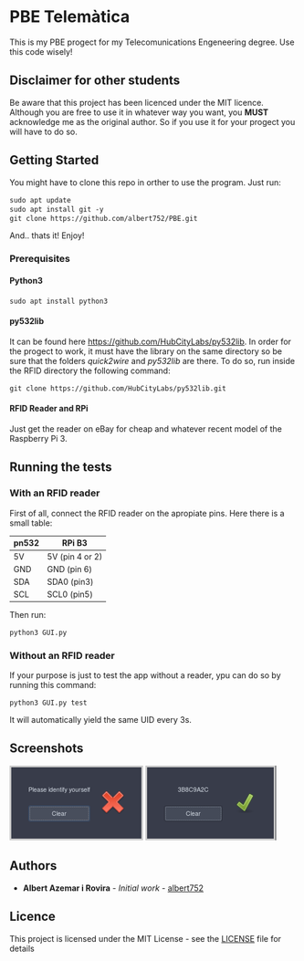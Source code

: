 # PBE Telemàtica

This is my PBE progect for my Telecomunications Engeneering degree. Use this code wisely!

## Disclaimer for other students
Be aware that this project has been licenced under the MIT licence. Although you are free to use it in whatever way you want, you __MUST__ acknowledge me as the original author. So if you use it for your progect you will have to do so.

## Getting Started

You might have to clone this repo in orther to use the program. Just run:

```
sudo apt update
sudo apt install git -y
git clone https://github.com/albert752/PBE.git
```
And.. thats it! Enjoy!

### Prerequisites
#### Python3
```
sudo apt install python3
```

#### py532lib
It can be found here https://github.com/HubCityLabs/py532lib. In order
for the progect to work, it must have the library on the same directory
so be sure that the folders _quick2wire_ and _py532lib_ are there. To do
so, run inside the RFID directory the following command:
```
git clone https://github.com/HubCityLabs/py532lib.git
```

#### RFID Reader and RPi
Just get the reader on eBay for cheap and whatever recent model of the Raspberry Pi 3.


## Running the tests
### With an RFID reader
First of all, connect the RFID reader on the apropiate pins. Here there
is a small table:

| pn532 | RPi B3          |
|-------|-----------------|
|    5V | 5V (pin 4 or 2) |
|   GND | GND (pin 6)     |
|   SDA | SDA0 (pin3)     |
|   SCL | SCL0 (pin5)     |

Then run:

```
python3 GUI.py
```

### Without an RFID reader
If your purpose is just to test the app without a reader, ypu can do so
by running this command:
```
python3 GUI.py test
```
It will automatically yield the same UID every 3s.

## Screenshots
![alt text](./screenshots/nocapture.png)
![alt text](./screenshots/okcapture.png)
## Authors

* **Albert Azemar i Rovira** - *Initial work* - [albert752](https://github.com/albert752/)

## Licence
This project is licensed under the MIT License - see the [LICENSE](LICENSE) file for details

